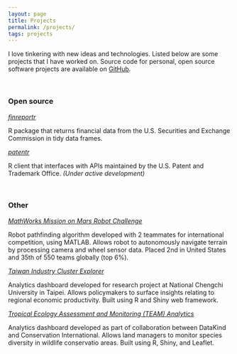 ```yaml
---
layout: page
title: Projects
permalink: /projects/
tags: projects
---
```


I love tinkering with new ideas and technologies. Listed below are some projects that I have worked on. Source code for personal, open source software projects are available on [GitHub](https://github.com/sewardlee337).

&nbsp;

### Open source

[_finreportr_](https://github.com/sewardlee337/finreportr) 

  R package that returns financial data from the U.S. Securities and Exchange Commission in tidy data frames. 

[_patentr_](https://github.com/sewardlee337/patentr) 

  R client that interfaces with APIs maintained by the U.S. Patent and Trademark Office. _(Under active development)_   

&nbsp;

### Other

[_MathWorks Mission on Mars Robot Challenge_](https://www.mathworks.com/academia/student-challenge/mission-on-mars.html) 

  Robot pathfinding algorithm developed with 2 teammates for international competition, using MATLAB. Allows robot to autonomously navigate terrain by processing camera and wheel sensor data. Placed 2nd in United States and 35th of 550 teams globally (top 6%).

[_Taiwan Industry Cluster Explorer_](http://140.119.55.171:3838/andy/ClusterMapping/)

  Analytics dashboard developed for research project at National Chengchi University in Taipei. Allows policymakers to surface insights relating to regional economic productivity. Built using R and Shiny web framework.

[_Tropical Ecology Assessment and Monitoring (TEAM) Analytics_](http://www.datakind.org/blog/datakind-san-franciscos-third-datadive)

  Analytics dashboard developed as part of collaboration between DataKind and Conservation International. Allows land managers to monitor species diversity in wildlife conservatio areas. Built using R, Shiny, and Leaflet.

 &nbsp;
 